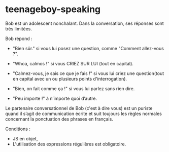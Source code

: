 # teenageboy-speaking

Bob est un adolescent nonchalant. Dans la conversation, ses réponses sont très limitées.

Bob répond :
* "Bien sûr." si vous lui posez une question, comme "Comment allez-vous ?".

* "Whoa, calmos !" si vous CRIEZ SUR LUI (tout en capital).

* "Calmez-vous, je sais ce que je fais !" si vous lui criez une question(tout en capital avec un ou plusieurs points d'interrogation).

* "Bien, on fait comme ça !" si vous lui parlez sans rien dire.

* "Peu importe !" à n’importe quoi d’autre.

Le partenaire conversationnel de Bob (c'est à dire vous) est un puriste quand il s’agit de communication écrite et suit toujours les règles normales concernant la ponctuation des phrases en français.

Conditions :
* JS en objet,
* L'utilisation des expressions régulières est obligatoire.
